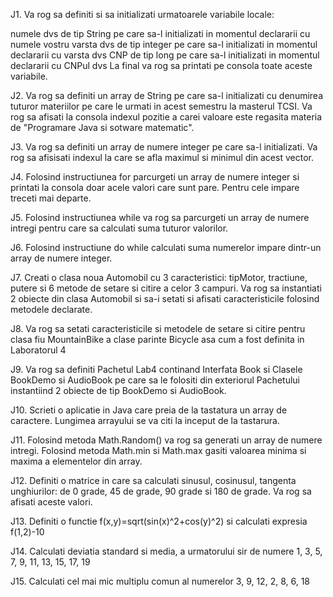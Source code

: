 J1. Va rog sa definiti si sa initializati urmatoarele variabile locale:

numele dvs de tip String pe care sa-l initializati in momentul declararii cu numele vostru
varsta dvs de tip integer pe care sa-l initializati in momentul declararii cu varsta dvs
CNP de tip long pe care sa-l initializati in momentul declararii cu CNPul dvs La final va rog sa printati pe consola toate aceste variabile.

J2. Va rog sa definiti un array de String pe care sa-l initializati cu denumirea tuturor materiilor pe care le urmati in acest semestru la masterul TCSI. Va rog sa afisati la consola indexul pozitie a carei valoare este regasita materia de "Programare Java si sotware matematic".

J3. Va rog sa definiti un array de numere integer pe care sa-l initializati. Va rog sa afisisati indexul la care se afla maximul si minimul din acest vector.

J4. Folosind instructiunea for parcurgeti un array de numere integer si printati la consola doar acele valori care sunt pare. Pentru cele impare treceti mai departe.

J5. Folosind instructiunea while va rog sa parcurgeti un array de numere intregi pentru care sa calculati suma tuturor valorilor.

J6. Folosind instructiune do while calculati suma numerelor impare dintr-un array de numere integer.

J7. Creati o clasa noua Automobil cu 3 caracteristici: tipMotor, tractiune, putere si 6 metode de setare si citire a celor 3 campuri. Va rog sa instantiati 2 obiecte din clasa Automobil si sa-i setati si afisati caracteristicile folosind metodele declarate.

J8. Va rog sa setati caracteristicile si metodele de setare si citire pentru clasa fiu MountainBike a clase parinte Bicycle asa cum a fost definita in Laboratorul 4

J9. Va rog sa definiti Pachetul Lab4 continand Interfata Book si Clasele BookDemo si AudioBook pe care sa le folositi din exteriorul Pachetului instantiind 2 obiecte de tip BookDemo si AudioBook.

J10. Scrieti o aplicatie in Java care preia de la tastatura un array de caractere. Lungimea arrayului se va citi la inceput de la tastarura.

J11. Folosind metoda Math.Random() va rog sa generati un array de numere intregi. Folosind metoda Math.min si Math.max gasiti valoarea minima si maxima a elementelor din array.

J12. Definiti o matrice in care sa calculati sinusul, cosinusul, tangenta unghiurilor: de 0 grade, 45 de grade, 90 grade si 180 de grade. Va rog sa afisati aceste valori.

J13. Definiti o functie f(x,y)=sqrt(sin(x)^2+cos(y)^2) si calculati expresia f(1,2)-10

J14. Calculati deviatia standard si media, a urmatorului sir de numere 1, 3, 5, 7, 9, 11, 13, 15, 17, 19

J15. Calculati cel mai mic multiplu comun al numerelor 3, 9, 12, 2, 8, 6, 18
